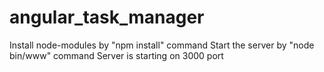angular_task_manager
====================

Install node-modules by "npm install" command
Start the server by "node bin/www" command
Server is starting on 3000 port
